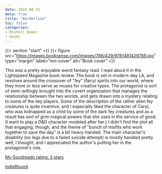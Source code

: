 ```yaml
---
date: 2016-08-31
meta: true
title: "Borderline"
toc: false
categories:
- Mishell Baker
- books
---
```


{{< section "start" >}}
{{< figure src="https://images.booksense.com/images/788/429/9781481429788.jpg" type="margin" label="mn-cover" alt="Book cover" >}}

This was a pretty enjoyable weird fantasy read. I read about it in the Lightspeed Magazine book review. The book is set in modern-day LA, and revolves around the crossover of "fey" (fairy) spirits into our world, where they more or less serve as muses for creative types. The protagonist is sort of semi-willingly brought into the covert organization that manages the relationship between the two worlds, and gets drawn into a mystery relating to some of the key players. Some of the description of the rather alien fey creatures is quite inventive, and I especially liked the character of Caryl, who was kidnapped as a child by some of the dark fey creatures and as a result has sort of grim magical powers that she uses in the service of good. (I want to play a D&amp;D character modeled after her.) I didn't find the plot all that engaging, though, and the theme of "bunch of misfits who work together to save the day" is a bit heavy-handed. The main character's disability (no legs due to a failed suicide attempt) is mostly handled pretty well, I thought, and I appreciated the author's putting her in the protagonist's role.

[My Goodreads rating: 3 stars](https://www.goodreads.com/review/show/1737240390)  

[IndieBound](https://www.indiebound.org/book/9781481429788)
